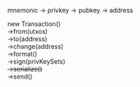 mnemonic → privkey → pubkey → address

new Transaction()  
->from(utxos)  
->to(address)  
->change(address)  
->format()  
->sign(privKeySets)  
~~->serialize()~~  
->send()  